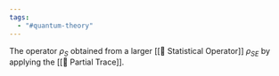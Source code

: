 ```yaml
---
tags:
  - "#quantum-theory"
---
```

The operator $\rho_S$ obtained from a larger [[📘 Statistical Operator]] $\rho_{SE}$ by applying the [[📘 Partial Trace]].